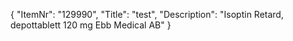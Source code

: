{
  "ItemNr": "129990",
  "Title": "test",
  "Description": "Isoptin Retard, depottablett 120 mg Ebb Medical AB"
}